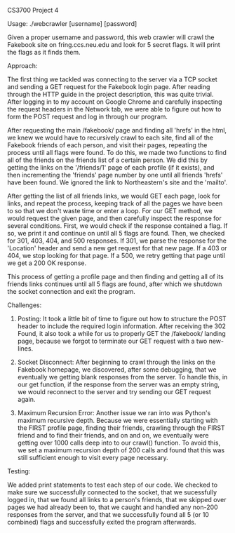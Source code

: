 CS3700 Project 4

Usage:
./webcrawler [username] [password]

Given a proper username and password, this web crawler will crawl the Fakebook site on fring.ccs.neu.edu and look for 
5 secret flags. It will print the flags as it finds them. 

Approach:

The first thing we tackled was connecting to the server via a TCP socket and sending a GET request for the Fakebook 
login page. After reading through the HTTP guide in the project description, this was quite trivial. After logging
in to my account on Google Chrome and carefully inspecting the request headers in the Network tab, we were able to 
figure out how to form the POST request and log in through our program. 

After requesting the main /fakebook/ page and finding all 'hrefs' in the html, we knew we would have to recursively
crawl to each site, find all of the Fakebook friends of each person, and visit their pages, repeating the process until
all flags were found. To do this, we made two functions to find all of the friends on the friends list of a certain
person. We did this by getting the links on the '/friends/1' page of each profile (if it exists), and then incrementing 
the 'friends' page number by one until all friends 'hrefs' have been found. We ignored the link to Northeastern's site
and the 'mailto'. 

After getting the list of all friends links, we would GET each page, look for links, and repeat the process, keeping
track of all the pages we have been to so that we don't waste time or enter a loop. For our GET method, we would 
request the given page, and then carefully inspect the response for several conditions. First, we would check
if the response contained a flag. If so, we print it and continue on until all 5 flags are found. Then, we checked
for 301, 403, 404, and 500 responses. If 301, we parse the response for the 'Location' header and send a new get
request for that new page. If a 403 or 404, we stop looking for that page. If a 500, we retry getting that page until 
we get a 200 OK response. 

This process of getting a profile page and then finding and getting all of its friends links continues until all 5
flags are found, after which we shutdown the socket connection and exit the program. 

Challenges:

1) Posting:  It took a little bit of time to figure out how to structure the POST header to include the required login 
information. After receiving the 302 Found, it also took a while for us to properly GET the /fakebook/ landing page,
because we forgot to terminate our GET request with a two new-lines.

2) Socket Disconnect: After beginning to crawl through the links on the Fakebook homepage, we discovered, after some
debugging, that we eventually we getting blank responses from the server. To handle this, in our get function, if the 
response from the server was an empty string, we would reconnect to the server and try sending our GET request again. 

3) Maximum Recursion Error: Another issue we ran into was Python's maximum recursive depth. Because we were essentially 
starting with the FIRST profile page, finding their friends, crawling through the FIRST friend and to find their
friends, and on and on, we eventually were getting over 1000 calls deep into to our crawl() function. To avoid this,
we set a maximum recursion depth of 200 calls and found that this was still sufficient enough to visit every page 
necessary. 

Testing:

We added print statements to test each step of our code. We checked to make sure we successfully connected to the 
socket, that we sucessfully logged in, that we found all links to a person's friends, that we skipped over 
pages we had already been to, that we caught and handled any non-200 responses from the server, and that we 
successfully found all 5 (or 10 combined) flags and successfully exited the program afterwards. 
